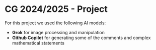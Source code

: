 # CG 2024/2025 - Project

For this project we used the following AI models:
+ **Grok** for image processing and manipulation
+ **Github Copilot** for generating some of the comments and complex mathematical statements